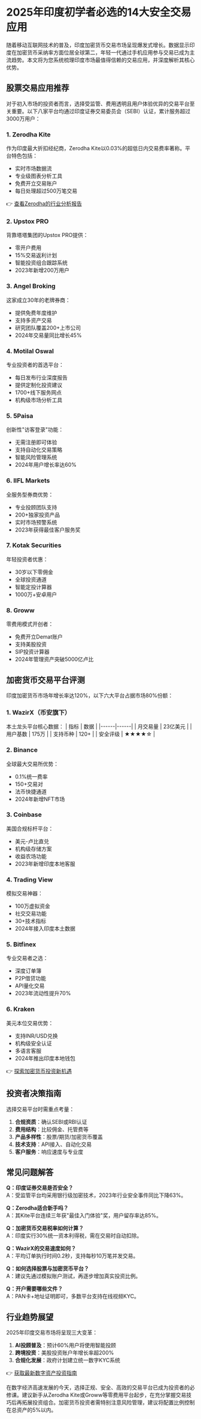 # 2025年印度初学者必选的14大安全交易应用

随着移动互联网技术的普及，印度加密货币交易市场呈现爆发式增长。数据显示印度在加密货币采纳率方面位居全球第二，年轻一代通过手机应用参与交易已成为主流趋势。本文将为您系统梳理印度市场最值得信赖的交易应用，并深度解析其核心优势。

## 股票交易应用推荐

对于初入市场的投资者而言，选择受监管、费用透明且用户体验优异的交易平台至关重要。以下八家平台均通过印度证券交易委员会（SEBI）认证，累计服务超过3000万用户：

### 1. Zerodha Kite
作为印度最大折扣经纪商，Zerodha Kite以0.03%的超低日内交易费率著称。平台特色包括：
- 实时市场数据流
- 专业级图表分析工具
- 免费开立交易账户
- 每日处理超过500万笔交易

👉 [查看Zerodha的行业分析报告](https://bit.ly/okx_welcome)

### 2. Upstox PRO
背靠塔塔集团的Upstox PRO提供：
- 零开户费用
- 15%交易返利计划
- 智能投资组合跟踪系统
- 2023年新增200万用户

### 3. Angel Broking
这家成立30年的老牌券商：
- 提供免费年度维护
- 支持多资产交易
- 研究团队覆盖200+上市公司
- 2024年交易量同比增长45%

### 4. Motilal Oswal
专业投资者的首选平台：
- 每日发布行业深度报告
- 提供定制化投资建议
- 1700+线下服务网点
- 机构级市场分析工具

### 5. 5Paisa
创新性"访客登录"功能：
- 无需注册即可体验
- 支持自动化交易策略
- 智能风险管理系统
- 2024年用户增长率达60%

### 6. IIFL Markets
全服务型券商优势：
- 专业投顾团队支持
- 200+独家投资产品
- 实时市场预警系统
- 2023年获得最佳客户服务奖

### 7. Kotak Securities
年轻投资者优惠：
- 30岁以下零佣金
- 全球投资通道
- 智能定投计算器
- 1000万+安卓用户

### 8. Groww
零费用模式开创者：
- 免费开立Demat账户
- 支持美股投资
- SIP投资计算器
- 2024年管理资产突破5000亿卢比

## 加密货币交易平台评测

印度加密货币市场年增长率达120%，以下六大平台占据市场80%份额：

### 1. WazirX（币安旗下）
本土龙头平台核心数据：
| 指标 | 数据 |
|------|------|
| 月交易量 | 23亿美元 |
| 用户基数 | 175万 |
| 支持币种 | 120+ |
| 安全评级 | ★★★★☆ |

### 2. Binance
全球最大交易所优势：
- 0.1%统一费率
- 150+交易对
- 法币快捷通道
- 2024年新增NFT市场

### 3. Coinbase
美国合规标杆平台：
- 美元-卢比直兑
- 机构级存储方案
- 收益农场功能
- 2023年新增印度本地客服

### 4. Trading View
模拟交易神器：
- 100万虚拟资金
- 社交交易功能
- 30+技术指标
- 2024年接入印度本土数据

### 5. Bitfinex
专业交易者之选：
- 深度订单簿
- P2P借贷功能
- API量化交易
- 2023年流动性提升70%

### 6. Kraken
美元本位交易优势：
- 支持INR/USD兑换
- 机构级安全认证
- 多语言客服
- 2024年推出印度本地钱包

👉 [探索加密货币投资新机遇](https://bit.ly/okx_welcome)

## 投资者决策指南

选择交易平台时需重点考量：
1. **合规资质**：确认SEBI或RBI认证
2. **费用结构**：比较佣金、托管费等
3. **产品多样性**：股票/期货/加密货币覆盖
4. **技术支持**：API接入、自动化交易
5. **客户服务**：响应速度与专业度

## 常见问题解答

**Q：印度证券交易是否安全？**  
A：受监管平台均采用银行级加密技术，2023年行业安全事件同比下降63%。

**Q：Zerodha适合新手吗？**  
A：其Kite平台连续三年获"最佳入门体验"奖，用户留存率达85%。

**Q：加密货币交易税率如何计算？**  
A：印度实行30%统一资本利得税，需在交易时自动扣除。

**Q：WazirX的交易速度如何？**  
A：平均订单执行时间0.2秒，支持每秒10万笔并发交易。

**Q：如何选择股票与加密货币平台？**  
A：建议先通过模拟账户测试，再逐步增加真实投资比例。

**Q：开户需要哪些文件？**  
A：PAN卡+地址证明即可，多数平台支持在线视频KYC。

## 行业趋势展望

2025年印度交易市场将呈现三大变革：
1. **AI投顾普及**：预计60%用户将使用智能投顾
2. **跨境投资**：美股投资账户年增长率超200%
3. **合规化发展**：政府计划建立统一数字KYC系统

👉 [获取最新数字资产投资指南](https://bit.ly/okx_welcome)

在数字经济高速发展的今天，选择正规、安全、高效的交易平台已成为投资者的必修课。建议新手从Zerodha Kite或Groww等零费用平台起步，在充分掌握交易技巧后再拓展投资组合。加密货币投资者需特别注意风险管理，建议将配置比例控制在总资产的5%以内。